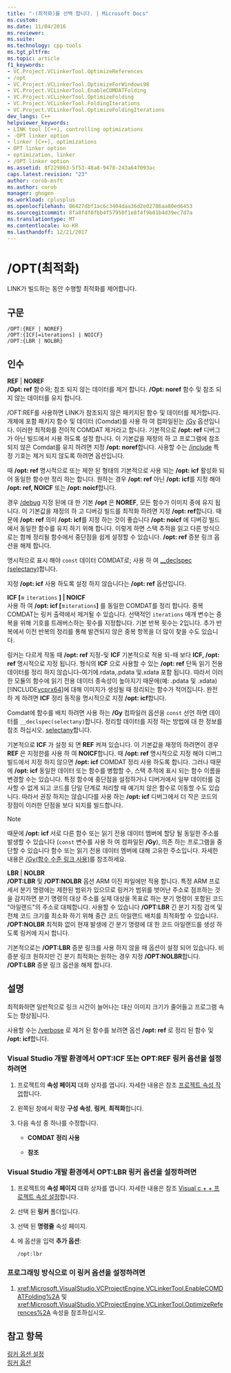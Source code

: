 ```yaml
---
title: "-(최적화)를 선택 합니다. | Microsoft Docs"
ms.custom: 
ms.date: 11/04/2016
ms.reviewer: 
ms.suite: 
ms.technology: cpp-tools
ms.tgt_pltfrm: 
ms.topic: article
f1_keywords:
- VC.Project.VCLinkerTool.OptimizeReferences
- /opt
- VC.Project.VCLinkerTool.OptimizeForWindows98
- VC.Project.VCLinkerTool.EnableCOMDATFolding
- VC.Project.VCLinkerTool.OptimizeFolding
- VC.Project.VCLinkerTool.FoldingIterations
- VC.Project.VCLinkerTool.OptimizeFoldingIterations
dev_langs: C++
helpviewer_keywords:
- LINK tool [C++], controlling optimizations
- -OPT linker option
- linker [C++], optimizations
- OPT linker option
- optimization, linker
- /OPT linker option
ms.assetid: 8f229863-5f53-48a8-9478-243a647093ac
caps.latest.revision: "23"
author: corob-msft
ms.author: corob
manager: ghogen
ms.workload: cplusplus
ms.openlocfilehash: 86427dbf1ac6c3404daa36d2e02786aa80ed6453
ms.sourcegitcommit: 8fa8fdf0fbb4f57950f1e8f4f9b81b4d39ec7d7a
ms.translationtype: MT
ms.contentlocale: ko-KR
ms.lasthandoff: 12/21/2017
---
```

# <a name="opt-optimizations"></a>/OPT(최적화)
LINK가 빌드하는 동안 수행할 최적화를 제어합니다.  
  
## <a name="syntax"></a>구문  
  
```  
/OPT:{REF | NOREF}  
/OPT:{ICF[=iterations] | NOICF}  
/OPT:{LBR | NOLBR}  
```  
  
## <a name="arguments"></a>인수  
 **REF** &#124; **NOREF**  
 **/Opt: ref** 함수와; 참조 되지 않는 데이터를 제거 합니다. **/Opt: noref** 함수 및 참조 되지 않는 데이터를 유지 합니다.  
  
 /OFT:REF를 사용하면 LINK가 참조되지 않은 패키지된 함수 및 데이터를 제거합니다. 개체에 포함 패키지 함수 및 데이터 (Comdat)를 사용 하 여 컴파일된는 [/Gy](../../build/reference/gy-enable-function-level-linking.md) 옵션입니다. 이러한 최적화를 전이적 COMDAT 제거라고 합니다. 기본적으로 **/opt: ref** 디버그가 아닌 빌드에서 사용 하도록 설정 합니다. 이 기본값을 재정의 하 고 프로그램에 참조 되지 않은 Comdat를 유지 하려면 지정 **/opt: noref**합니다. 사용할 수는 [/include](../../build/reference/include-force-symbol-references.md) 특정 기호는 제거 되지 않도록 하려면 옵션입니다.  
  
 때 **/opt: ref** 명시적으로 또는 제한 된 형태의 기본적으로 사용 되는 **/opt: icf** 활성화 되어 동일한 함수만 정리 하는 합니다. 원하는 경우 **/opt: ref** 아닌 **/opt: icf**를 지정 해야 **/opt: ref, NOICF** 또는 **/opt: noicf**합니다.  
  
 경우 [/debug](../../build/reference/debug-generate-debug-info.md) 지정 된에 대 한 기본 **/opt** 은 **NOREF**, 모든 함수가 이미지 중에 유지 됩니다. 이 기본값을 재정의 하 고 디버깅 빌드를 최적화 하려면 지정 **/opt: ref**합니다. 때문에 **/opt: ref** 의미 **/opt: icf**를 지정 하는 것이 좋습니다 **/opt: noicf** 에 디버깅 빌드에서 동일한 함수를 유지 하기 위해 합니다. 이렇게 하면 스택 추적을 읽고 다른 방식으로는 함께 정리될 함수에서 중단점을 쉽게 설정할 수 있습니다. **/opt: ref** 증분 링크 옵션을 해제 합니다.  
  
 명시적으로 표시 해야 `const` 데이터 COMDAT로; 사용 하 여 [__declspec (selectany)](../../cpp/selectany.md)합니다.  
  
 지정 **/opt: icf** 사용 하도록 설정 하지 않습니다는 **/opt: ref** 옵션입니다.  
  
 **ICF [=** `iterations` **] &#124; NOICF**   
 사용 하 여 **/opt: icf [=**`iterations`**]** 를 동일한 COMDAT를 정리 합니다. 중복 COMDAT는 링커 출력에서 제거될 수 있습니다. 선택적인 `iterations` 매개 변수는 중복을 위해 기호를 트래버스하는 횟수를 지정합니다. 기본 반복 횟수는 2입니다. 추가 반복에서 이전 반복의 정리를 통해 발견되지 않은 중복 항목을 더 많이 찾을 수도 있습니다.  
  
 링커는 다르게 작동 때 **/opt: ref** 지정-및 **ICF** 기본적으로 적용 되-때 보다 **ICF, /opt: ref** 명시적으로 지정 됩니다. 형식의 **ICF** 으로 사용할 수 있는 **/opt: ref** 단독 읽기 전용 데이터를 정리 하지 않습니다-여기에.rdata,.pdata 및.xdata 포함 됩니다. 따라서 이러한 모듈의 함수에 읽기 전용 데이터 종속성이 높아지기 때문에(예: .pdata 및 .xdata) [!INCLUDE[vcprx64](../../assembler/inline/includes/vcprx64_md.md)]에 대해 이미지가 생성될 때 정리되는 함수가 적어집니다. 완전 하 게 하려면 **ICF** 정리 동작을 명시적으로 지정 **/opt: icf**합니다.  
  
 Comdat에 함수를 배치 하려면 사용 하는 **/Gy** 컴파일러 옵션을 `const` 선언 하면 데이터를 `__declspec(selectany)`합니다. 정리할 데이터를 지정 하는 방법에 대 한 정보를 참조 하십시오. [selectany](../../cpp/selectany.md)합니다.  
  
 기본적으로 **ICF** 가 설정 되 면 **REF** 켜져 있습니다. 이 기본값을 재정의 하려면이 경우 **REF** 은 지정한를 사용 하 여 **NOICF**합니다. 때 **/opt: ref** 명시적으로 지정 해야 디버그 빌드에서 지정 하지 않으면 **/opt: icf** COMDAT 정리 사용 하도록 합니다. 그러나 때문에 **/opt: icf** 동일한 데이터 또는 함수를 병합할 수, 스택 추적에 표시 되는 함수 이름을 변경할 수는 있습니다. 특정 함수에 중단점을 설정하거나 디버거에서 일부 데이터를 검사할 수 없게 되고 코드를 단일 단계로 처리할 때 예기치 않은 함수로 이동할 수도 있습니다. 따라서 권장 하지는 않습니다를 사용 하는 **/opt: icf** 디버그에서 더 작은 코드의 장점이 이러한 단점을 보다 되지를 빌드합니다.  
  
> [!NOTE]
>  때문에 **/opt: icf** 서로 다른 함수 또는 읽기 전용 데이터 멤버에 할당 될 동일한 주소를 발생할 수 있습니다 (`const` 변수를 사용 하 여 컴파일된 **/Gy**), 의존 하는 프로그램을 중단할 수 있습니다 함수 또는 읽기 전용 데이터 멤버에 대해 고유한 주소입니다. 자세한 내용은 [/Gy(함수 수준 링크 사용)](../../build/reference/gy-enable-function-level-linking.md)를 참조하세요.  
  
 **LBR** &#124; **NOLBR**  
 **/OPT:LBR** 및 **/OPT:NOLBR** 옵션 ARM 이진 파일에만 적용 합니다. 특정 ARM 프로세서 분기 명령에는 제한된 범위가 있으므로 링커가 범위를 벗어난 주소로 점프하는 것을 감지하면 분기 명령의 대상 주소를 실제 대상을 목표로 하는 분기 명령이 포함된 코드 "아일랜드"의 주소로 대체합니다. 사용할 수 있습니다 **/OPT:LBR** 긴 분기 지침 검색 및 전체 코드 크기를 최소화 하기 위해 중간 코드 아일랜드 배치를 최적화할 수 있습니다. **/OPT:NOLBR** 최적화 없이 현재 발생에 긴 분기 명령에 대 한 코드 아일랜드를 생성 하도록 링커에 지시 합니다.  
  
 기본적으로는 **/OPT:LBR** 증분 링크를 사용 하지 않을 때 옵션이 설정 되어 있습니다. 비증분 링크 원하지만 긴 분기 최적화는 원하는 경우 지정 **/OPT:NOLBR**합니다. **/OPT:LBR** 증분 링크 옵션을 해제 합니다.  
  
## <a name="remarks"></a>설명  
 최적화하면 일반적으로 링크 시간이 늘어나는 대신 이미지 크기가 줄어들고 프로그램 속도는 향상됩니다.  
  
 사용할 수는 [/verbose](../../build/reference/verbose-print-progress-messages.md) 로 제거 된 함수를 보려면 옵션 **/opt: ref** 로 정리 된 함수 및 **/opt: icf**합니다.  
  
### <a name="to-set-the-opticf-or-optref-linker-option-in-the-visual-studio-development-environment"></a>Visual Studio 개발 환경에서 OPT:ICF 또는 OPT:REF 링커 옵션을 설정하려면  
  
1.  프로젝트의 **속성 페이지** 대화 상자를 엽니다. 자세한 내용은 참조 [프로젝트 속성 작업](../../ide/working-with-project-properties.md)합니다.  
  
2.  왼쪽된 창에서 확장 **구성 속성**, **링커**, **최적화**합니다.  
  
3.  다음 속성 중 하나를 수정합니다.  
  
    -   **COMDAT 정리 사용**  
  
    -   **참조**  
  
### <a name="to-set-the-optlbr-linker-option-in-the-visual-studio-development-environment"></a>Visual Studio 개발 환경에서 OPT:LBR 링커 옵션을 설정하려면  
  
1.  프로젝트의 **속성 페이지** 대화 상자를 엽니다. 자세한 내용은 참조 [Visual c + + 프로젝트 속성 설정](../../ide/working-with-project-properties.md)합니다.  
  
2.  선택 된 **링커** 폴더입니다.  
  
3.  선택 된 **명령줄** 속성 페이지.  
  
4.  에 옵션을 입력 **추가 옵션**:  
  
     `/opt:lbr`  
  
### <a name="to-set-this-linker-option-programmatically"></a>프로그래밍 방식으로 이 링커 옵션을 설정하려면  
  
1.  <xref:Microsoft.VisualStudio.VCProjectEngine.VCLinkerTool.EnableCOMDATFolding%2A> 및 <xref:Microsoft.VisualStudio.VCProjectEngine.VCLinkerTool.OptimizeReferences%2A> 속성을 참조하십시오.  
  
## <a name="see-also"></a>참고 항목  
 [링커 옵션 설정](../../build/reference/setting-linker-options.md)   
 [링커 옵션](../../build/reference/linker-options.md)
